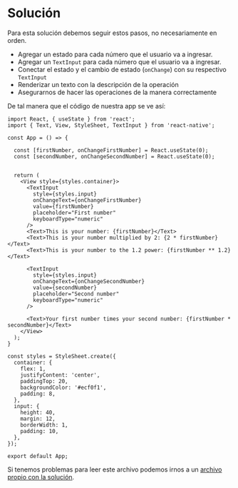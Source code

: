 # Solución

Para esta solución debemos seguir estos pasos, no necesariamente en orden.

- Agregar un estado para cada número que el usuario va a ingresar.
- Agregar un `TextInput` para cada número que el usuario va a ingresar.
- Conectar el estado y el cambio de estado (`onChange`) con su respectivo `TextInput`
- Renderizar un texto con la descripción de la operación
- Asegurarnos de hacer las operaciones de la manera correctamente

De tal manera que el código de nuestra app se ve así:

```JS
import React, { useState } from 'react';
import { Text, View, StyleSheet, TextInput } from 'react-native';

const App = () => {

  const [firstNumber, onChangeFirstNumber] = React.useState(0);
  const [secondNumber, onChangeSecondNumber] = React.useState(0);


  return (
    <View style={styles.container}>
      <TextInput
        style={styles.input}
        onChangeText={onChangeFirstNumber}
        value={firstNumber}
        placeholder="First number"
        keyboardType="numeric"
      />
      <Text>This is your number: {firstNumber}</Text>
      <Text>This is your number multiplied by 2: {2 * firstNumber}</Text>
      <Text>This is your number to the 1.2 power: {firstNumber ** 1.2}</Text>

      <TextInput
        style={styles.input}
        onChangeText={onChangeSecondNumber}
        value={secondNumber}
        placeholder="Second number"
        keyboardType="numeric"
      />

      <Text>Your first number times your second number: {firstNumber * secondNumber}</Text>
    </View>
  );
}

const styles = StyleSheet.create({
  container: {
    flex: 1,
    justifyContent: 'center',
    paddingTop: 20,
    backgroundColor: '#ecf0f1',
    padding: 8,
  },
  input: {
    height: 40,
    margin: 12,
    borderWidth: 1,
    padding: 10,
  },
});

export default App;
```

Si tenemos problemas para leer este archivo podemos irnos a un [archivo propio con la solución](./Solucion.js).